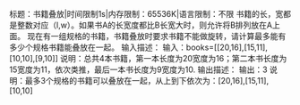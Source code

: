 标题：书籍叠放|时间限制1s|内存限制：65536K|语言限制：不限
书籍的长，宽都是整数对应（l,w）。如果书A的长宽度都比B长宽大时，则允许将B排列放在A上面。
现在有一组规格的书籍，书籍叠放时要求书籍不能做旋转，请计算最多能有多少个规格书籍能叠放在一起。
输入描述：
输入：books=[[20,16],[15,11],[10,10],[9,10]]
说明：总共4本书籍，第一本长度为20宽度为16；第二本书长度为15宽度为11，依次类推，最后一本书长度为9宽度为10.
输出描述：
输出：3
说明：最多3个规格的书籍可以叠放在一起，从上到下依次为：[20,16],[15,11],[10,10]
